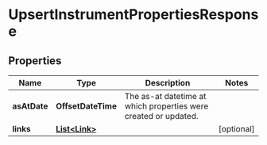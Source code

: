 

# UpsertInstrumentPropertiesResponse


## Properties

| Name | Type | Description | Notes |
|------------ | ------------- | ------------- | -------------|
|**asAtDate** | **OffsetDateTime** | The as-at datetime at which properties were created or updated. |  |
|**links** | [**List&lt;Link&gt;**](Link.md) |  |  [optional] |



